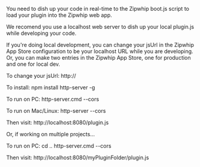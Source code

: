 You need to dish up your code in real-time to the Zipwhip boot.js
script to load your plugin into the Zipwhip web app.

We recomend you use a localhost web server to dish up your local
plugin.js while developing your code.

If you're doing local development, you can change your jsUrl in the
Zipwhip App Store configuration to be your localhost URL while
you are developing. Or, you can make two entries in the Zipwhip App
Store, one for production and one for local dev.

To change your jsUrl:
http://

To install:
npm install http-server -g

To run on PC:
http-server.cmd --cors

To run on Mac/Linux:
http-server --cors

Then visit:
http://localhost:8080/plugin.js

Or, if working on multiple projects...

To run on PC:
cd ..
http-server.cmd --cors

Then visit:
http://localhost:8080/myPluginFolder/plugin.js
